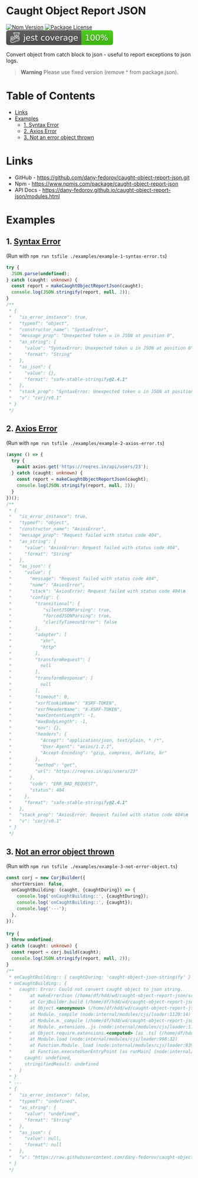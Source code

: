# Caught Object Report JSON

[![Npm Version](https://img.shields.io/npm/v/caught-object-report-json.svg)](https://www.npmjs.org/package/caught-object-report-json)
[![Package License](https://img.shields.io/npm/l/caught-object-report-json.svg)](https://www.npmjs.org/package/caught-object-report-json)
![Jest coverage](https://raw.githubusercontent.com/dany-fedorov/caught-object-report-json/main/badges/coverage-jest%20coverage.svg)

Convert object from catch block to json - useful to report exceptions to json logs.

> **Warning**
> Please use fixed version (remove ^ from package.json).

# Table of Contents

<!-- TOC -->

* [Links](#links)
* [Examples](#examples)
    * [1. Syntax Error](#1-syntax-error)
    * [2. Axios Error](#2-axios-error)
    * [3. Not an error object thrown](#3-not-an-error-object-thrown)

<!-- TOC -->

# Links

- GitHub - https://github.com/dany-fedorov/caught-object-report-json.git
- Npm - https://www.npmjs.com/package/caught-object-report-json
- API Docs - https://dany-fedorov.github.io/caught-object-report-json/modules.html

# Examples

## 1. [Syntax Error](./examples/example-1-syntax-error.ts)

(Run with `npm run tsfile ./examples/example-1-syntax-error.ts`)

```typescript
try {
  JSON.parse(undefined);
} catch (caught: unknown) {
  const report = makeCaughtObjectReportJson(caught);
  console.log(JSON.stringify(report, null, 2));
}
/**
 * {
 *   "is_error_instance": true,
 *   "typeof": "object",
 *   "constructor_name": "SyntaxError",
 *   "message_prop": "Unexpected token u in JSON at position 0",
 *   "as_string": {
 *     "value": "SyntaxError: Unexpected token u in JSON at position 0",
 *     "format": "String"
 *   },
 *   "as_json": {
 *     "value": {},
 *     "format": "safe-stable-stringify@2.4.1"
 *   },
 *   "stack_prop": "SyntaxError: Unexpected token u in JSON at position 0\n    at JSON.parse (<anonymous>)\n    at Object.<anonymous> (/home/df/hdd/wd/caught-object-report-json/examples/example-1.ts:6:8)\n    at Module._compile (node:internal/modules/cjs/loader:1120:14)\n    at Module.m._compile (/home/df/hdd/wd/caught-object-report-json/node_modules/ts-node/src/index.ts:1618:23)\n    at Module._extensions..js (node:internal/modules/cjs/loader:1174:10)\n    at Object.require.extensions.<computed> [as .ts] (/home/df/hdd/wd/caught-object-report-json/node_modules/ts-node/src/index.ts:1621:12)\n    at Module.load (node:internal/modules/cjs/loader:998:32)\n    at Function.Module._load (node:internal/modules/cjs/loader:839:12)\n    at Function.executeUserEntryPoint [as runMain] (node:internal/modules/run_main:81:12)\n    at phase4 (/home/df/hdd/wd/caught-object-report-json/node_modules/ts-node/src/bin.ts:649:14)",
 *   "v": "corj/v0.1"
 * }
 */
```

## 2. [Axios Error](./examples/example-2-axios-error.ts)

(Run with `npm run tsfile ./examples/example-2-axios-error.ts`)

```typescript
(async () => {
  try {
    await axios.get('https://reqres.in/api/users/23');
  } catch (caught: unknown) {
    const report = makeCaughtObjectReportJson(caught);
    console.log(JSON.stringify(report, null, 2));
  }
})();
/**
 * {
 *   "is_error_instance": true,
 *   "typeof": "object",
 *   "constructor_name": "AxiosError",
 *   "message_prop": "Request failed with status code 404",
 *   "as_string": {
 *     "value": "AxiosError: Request failed with status code 404",
 *     "format": "String"
 *   },
 *   "as_json": {
 *     "value": {
 *       "message": "Request failed with status code 404",
 *       "name": "AxiosError",
 *       "stack": "AxiosError: Request failed with status code 404\n    at settle (/home/df/hdd/wd/caught-object-report-json/node_modules/axios/lib/core/settle.js:19:12)\n    at IncomingMessage.handleStreamEnd (/home/df/hdd/wd/caught-object-report-json/node_modules/axios/lib/adapters/http.js:505:11)\n    at IncomingMessage.emit (node:events:525:35)\n    at IncomingMessage.emit (node:domain:489:12)\n    at endReadableNT (node:internal/streams/readable:1359:12)\n    at processTicksAndRejections (node:internal/process/task_queues:82:21)",
 *       "config": {
 *         "transitional": {
 *            "silentJSONParsing": true,
 *            "forcedJSONParsing": true,
 *            "clarifyTimeoutError": false
 *         },
 *         "adapter": [
 *           "xhr",
 *           "http"
 *         ],
 *         "transformRequest": [
 *           null
 *         ],
 *         "transformResponse": [
 *           null
 *         ],
 *         "timeout": 0,
 *         "xsrfCookieName": "XSRF-TOKEN",
 *         "xsrfHeaderName": "X-XSRF-TOKEN",
 *         "maxContentLength": -1,
 *         "maxBodyLength": -1,
 *         "env": {},
 *         "headers": {
 *           "Accept": "application/json, text/plain, * /*",
 *           "User-Agent": "axios/1.2.1",
 *           "Accept-Encoding": "gzip, compress, deflate, br"
 *         },
 *         "method": "get",
 *         "url": "https://reqres.in/api/users/23"
 *       },
 *       "code": "ERR_BAD_REQUEST",
 *       "status": 404
 *     },
 *     "format": "safe-stable-stringify@2.4.1"
 *   },
 *   "stack_prop": "AxiosError: Request failed with status code 404\n    at settle (/home/df/hdd/wd/caught-object-report-json/node_modules/axios/lib/core/settle.js:19:12)\n    at IncomingMessage.handleStreamEnd (/home/df/hdd/wd/caught-object-report-json/node_modules/axios/lib/adapters/http.js:505:11)\n    at IncomingMessage.emit (node:events:525:35)\n    at IncomingMessage.emit (node:domain:489:12)\n    at endReadableNT (node:internal/streams/readable:1359:12)\n    at processTicksAndRejections (node:internal/process/task_queues:82:21)",
 *   "v": "corj/v0.1"
 * }
 */
```

## 3. [Not an error object thrown](./examples/example-3-not-error-object.ts)

(Run with `npm run tsfile ./examples/example-3-not-error-object.ts`)

```typescript
const corj = new CorjBuilder({
  shortVersion: false,
  onCaughtBuilding: (caught, {caughtDuring}) => {
    console.log('onCaughtBuilding::', {caughtDuring});
    console.log('onCaughtBuilding::', {caught});
    console.log('---');
  },
});

try {
  throw undefined;
} catch (caught: unknown) {
  const report = corj.build(caught);
  console.log(JSON.stringify(report, null, 2));
}
/**
 * onCaughtBuilding:: { caughtDuring: 'caught-object-json-stringify' }
 * onCaughtBuilding:: {
 *   caught: Error: Could not convert caught object to json string.
 *       at makeErrorJson (/home/df/hdd/wd/caught-object-report-json/src/index.ts:77:19)
 *       at CorjBuilder.build (/home/df/hdd/wd/caught-object-report-json/src/index.ts:121:23)
 *       at Object.<anonymous> (/home/df/hdd/wd/caught-object-report-json/examples/example-3-not-error-object.ts:15:35)
 *       at Module._compile (node:internal/modules/cjs/loader:1120:14)
 *       at Module.m._compile (/home/df/hdd/wd/caught-object-report-json/node_modules/ts-node/src/index.ts:1618:23)
 *       at Module._extensions..js (node:internal/modules/cjs/loader:1174:10)
 *       at Object.require.extensions.<computed> [as .ts] (/home/df/hdd/wd/caught-object-report-json/node_modules/ts-node/src/index.ts:1621:12)
 *       at Module.load (node:internal/modules/cjs/loader:998:32)
 *       at Function.Module._load (node:internal/modules/cjs/loader:839:12)
 *       at Function.executeUserEntryPoint [as runMain] (node:internal/modules/run_main:81:12) {
 *     caught: undefined,
 *     stringifiedResult: undefined
 *   }
 * }
 * ---
 * {
 *   "is_error_instance": false,
 *   "typeof": "undefined",
 *   "as_string": {
 *     "value": "undefined",
 *     "format": "String"
 *   },
 *   "as_json": {
 *     "value": null,
 *     "format": null
 *   },
 *   "v": "https://raw.githubusercontent.com/dany-fedorov/caught-object-report-json/main/schema-versions/v0.1.json"
 * }
 */
```

